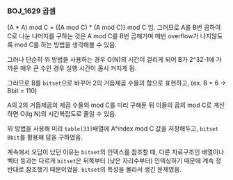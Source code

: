 ### BOJ_1629 곱셈

(A * A) mod C = {(A mod C) * (A mod C)} mod C 임. 그러므로 A를 B번 곱하여 C로 나눈 나머지를 구하는 것은 A mod C를 B번 곱해가며 매번 overflow가 나지않도록 mod C를 하는 방법을 생각해볼 수 있음.

그러나 단순히 위 방법을 사용하는 경우 O(N)의 시간이 걸리게 되어 B가 2^32-1에 가까운 매우 큰 수인 경우 실행 시간이 몹시 커지게 됨.

그러므로 B를 `bitset`으로 바꾸어 2의 거듭제곱 수들의 합으로 표현하고, (ex. B = 6 -> Bbit = 110)

A의 2의 거듭제곱의 제곱 수들의 mod C를 미리 구해둔 뒤 이들의 곱의 mod C로 계산하면 O(lg N)의 시간복잡도로 줄일 수 있음.

위 방법을 사용해 미리 `table[33]`배열에 A^index mod C 값을 저장해두고, `bitset Bbit`를 활용해 답을 구하였음.

계속에서 오답이 났던 이유는 `bitset`의 인덱스를 참조할 때, 다른 자료구조인 배열이나 벡터 등과는 다르게 `bitset`은 뒤쪽부터 (낮은 자리수부터) 인덱싱하기 때문에 계속 정반대로 참조했기 때문이었음. `bitset`의 특성을 몰라서 생긴 문제였음.

